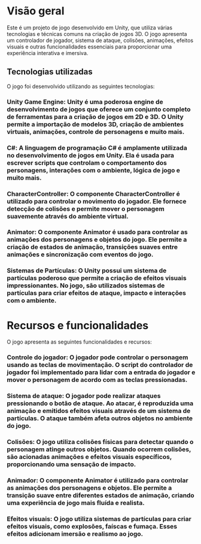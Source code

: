 
# Visão geral
Este é um projeto de jogo desenvolvido em Unity, que utiliza várias tecnologias e técnicas comuns na criação de jogos 3D. O jogo apresenta um controlador de jogador, sistema de ataque, colisões, animações, efeitos visuais e outras funcionalidades essenciais para proporcionar uma experiência interativa e imersiva.

## Tecnologias utilizadas
O jogo foi desenvolvido utilizando as seguintes tecnologias:

### Unity Game Engine: Unity é uma poderosa engine de desenvolvimento de jogos que oferece um conjunto completo de ferramentas para a criação de jogos em 2D e 3D. O Unity permite a importação de modelos 3D, criação de ambientes virtuais, animações, controle de personagens e muito mais.

### C#: A linguagem de programação C# é amplamente utilizada no desenvolvimento de jogos em Unity. Ela é usada para escrever scripts que controlam o comportamento dos personagens, interações com o ambiente, lógica de jogo e muito mais.

### CharacterController: O componente CharacterController é utilizado para controlar o movimento do jogador. Ele fornece detecção de colisões e permite mover o personagem suavemente através do ambiente virtual.

### Animator: O componente Animator é usado para controlar as animações dos personagens e objetos do jogo. Ele permite a criação de estados de animação, transições suaves entre animações e sincronização com eventos do jogo.

### Sistemas de Partículas: O Unity possui um sistema de partículas poderoso que permite a criação de efeitos visuais impressionantes. No jogo, são utilizados sistemas de partículas para criar efeitos de ataque, impacto e interações com o ambiente.

# Recursos e funcionalidades
O jogo apresenta as seguintes funcionalidades e recursos:

### Controle do jogador: O jogador pode controlar o personagem usando as teclas de movimentação. O script do controlador de jogador foi implementado para lidar com a entrada do jogador e mover o personagem de acordo com as teclas pressionadas.

### Sistema de ataque: O jogador pode realizar ataques pressionando o botão de ataque. Ao atacar, é reproduzida uma animação e emitidos efeitos visuais através de um sistema de partículas. O ataque também afeta outros objetos no ambiente do jogo.

### Colisões: O jogo utiliza colisões físicas para detectar quando o personagem atinge outros objetos. Quando ocorrem colisões, são acionadas animações e efeitos visuais específicos, proporcionando uma sensação de impacto.

### Animador: O componente Animator é utilizado para controlar as animações dos personagens e objetos. Ele permite a transição suave entre diferentes estados de animação, criando uma experiência de jogo mais fluída e realista.

### Efeitos visuais: O jogo utiliza sistemas de partículas para criar efeitos visuais, como explosões, faíscas e fumaça. Esses efeitos adicionam imersão e realismo ao jogo.
